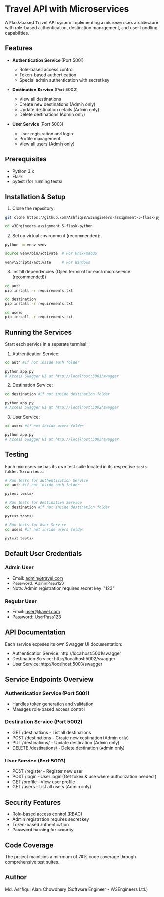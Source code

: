 # Travel API with Microservices

A Flask-based Travel API system implementing a microservices architecture with role-based authentication, destination management, and user handling capabilities.

## Features

- **Authentication Service** (Port 5001)
  - Role-based access control
  - Token-based authentication
  - Special admin authentication with secret key

- **Destination Service** (Port 5002)
  - View all destinations
  - Create new destinations (Admin only)
  - Update destination details (Admin only)
  - Delete destinations (Admin only)

- **User Service** (Port 5003)
  - User registration and login
  - Profile management
  - View all users (Admin only)

## Prerequisites

- Python 3.x
- Flask
- pytest (for running tests)

## Installation & Setup

1. Clone the repository:
```bash
git clone https://github.com/Ashfiq98/w3Engineers-assignment-5-flask-python.git
```
```bash
cd w3Engineers-assignment-5-flask-python
```

2. Set up virtual environment (recommended):
```bash
python -m venv venv
```
```bash
source venv/bin/activate  # For Unix/macOS
```
```bash
venv\Scripts\activate     # For Windows
```

3. Install dependencies (Open terminal for each microservice (recommended))

```bash
cd auth
pip install -r requirements.txt
```
```bash
cd destination
pip install -r requirements.txt
```
```bash
cd users
pip install -r requirements.txt
```

## Running the Services

Start each service in a separate terminal:

1. Authentication Service:
```bash
cd auth #if not inside auth folder
```
```bash
python app.py
# Access Swagger UI at http://localhost:5001/swagger
```

2. Destination Service:
```bash
cd destination #if not inside destination folder
```
```bash
python app.py
# Access Swagger UI at http://localhost:5002/swagger
```

3. User Service:
```bash
cd users #if not inside users folder
```
```bash
python app.py
# Access Swagger UI at http://localhost:5003/swagger
```

## Testing

Each microservice has its own test suite located in its respective `tests` folder. To run tests:

```bash
# Run tests for Authentication Service
cd auth #if not inside auth folder
```
```bash
pytest tests/
```
```bash
# Run tests for Destination Service
cd destination #if not inside destination folder
```
```bash
pytest tests/
```
```bash
# Run tests for User Service
cd users #if not inside users folder
```
```bash
pytest tests/
```

## Default User Credentials

### Admin User
- Email: admin@travel.com
- Password: AdminPass123
- Note: Admin registration requires secret key: "123"

### Regular User
- Email: user@travel.com
- Password: UserPass123

## API Documentation

Each service exposes its own Swagger UI documentation:

- Authentication Service: http://localhost:5001/swagger
- Destination Service: http://localhost:5002/swagger
- User Service: http://localhost:5003/swagger

## Service Endpoints Overview

### Authentication Service (Port 5001)
- Handles token generation and validation
- Manages role-based access control

### Destination Service (Port 5002)
- GET /destinations - List all destinations
- POST /destinations - Create new destination (Admin only)
- PUT /destinations/<id> - Update destination (Admin only)
- DELETE /destinations/<id> - Delete destination (Admin only)

### User Service (Port 5003)
- POST /register - Register new user
- POST /login - User login (Get token & use where authorization needed )
- GET /profile - View user profile 
- GET /users - List all users (Admin only)

## Security Features

- Role-based access control (RBAC)
- Admin registration requires secret key
- Token-based authentication
- Password hashing for security

## Code Coverage

The project maintains a minimum of 70% code coverage through comprehensive test suites.

## Author

Md. Ashfiqul Alam Chowdhury (Software Engineer - W3Engineers Ltd.)